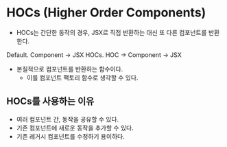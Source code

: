 # HOCs (Higher Order Components)

- HOCs는 간단한 동작의 경우, JSX르 직접 반환하는 대신 또 다른 컴포넌트를 반환한다.

Default. Component -> JSX
HOCs. HOC -> Component -> JSX

- 본질적으로 컴포넌트를 반환하는 함수이다.
  - 이를 컴포넌트 팩토리 함수로 생각할 수 있다.

## HOCs를 사용하는 이유

- 여러 컴포넌트 간, 동작을 공유할 수 있다.
- 기존 컴포넌트에 새로운 동작을 추가할 수 있다.
- 기존 레거시 컴포넌트를 수정하기 용이하다.
